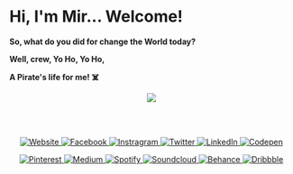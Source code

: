 # Hi, I'm Mir... Welcome!

**So, what do you did for change the World today?**

**Well, crew, Yo Ho, Yo Ho,**

**A Pirate's life for me! ☠️**

<!-- Banner -->
<div align="center">
  <a href="https://web.facebook.com/photo?fbid=812705008862376&set=picfp.100003686546577">
    <img src="https://scontent.fgru11-1.fna.fbcdn.net/v/t1.0-9/13260096_812705008862376_8121178391968017716_n.jpg?_nc_cat=107&ccb=2&_nc_sid=a4a2d7&_nc_eui2=AeGO1shZRs_U1jTXpL9S0s-hBiFclDVpbRoGIVyUNWltGuvpQDbPvZXFenKaZ0CLqadI1hntakiw_j_eAc5wZPns&_nc_ohc=osw1E1ZCq-MAX9qBzti&_nc_ht=scontent.fgru11-1.fna&oh=4f3a23adab28efb847bce0536ebe0101&oe=60431036"/>
  <a>
</div>

<br></br>

<!-- My first badges -->
<p align="center">
  <!-- Website -->
  <a target="_blank" href="https://www.deppbrazil.com">
    <img alt="Website" src="https://img.shields.io/badge/Site-deppbrazil.com-black">
  </a>
  <!-- Facebook -->
  <a target="_blank" href="https://web.facebook.com/eusoumircarvalho/">
    <img alt="Facebook" src="https://img.shields.io/badge/-Facebook-black?style=flat-square&logo=Facebook&logoColor=blue-light">
  </a>
   <!-- Instagram -->
  <a target="_blank" href="https://www.instagram.com/deppbrazil/">
    <img alt="Instragram" src="https://img.shields.io/badge/-Instagram-black?style=flat-square&logo=Instagram&logoColor=brow-orange">
  </a>
  <!-- Twitter -->
  <a target="_blank" href="https://twitter.com/deppbrazil">
    <img alt="Twitter" src="https://img.shields.io/badge/-Twitter-black?style=flat-square&logo=Twitter&logoColor=blue-dark">
  </a>
  <!-- LinkedIn -->
  <a target="_blank" href="https://www.linkedin.com/in/deppbrazil/">
    <img alt="LinkedIn" src="https://img.shields.io/badge/-LinkedIn-black?style=flat-square&logo=Linkedin&logoColor=blue">
  </a>
  <!-- Codepen -->
  <a target="_blank" href="https://codepen.io/deppbrazil">
    <img alt="Codepen" src="https://img.shields.io/badge/-Codepen-black?style=flat-square&logo=Codepen&logoColor=white">
  </a>
</p>

<!-- My second badges -->
<p align="center">
  <!-- Pinterest -->
  <a target="_blank" href="https://br.pinterest.com/deppbrazil/">
    <img alt="Pinterest" src="https://img.shields.io/badge/-Pinterest-black?style=flat-square&logo=Pinterest&logoColor=red">
  </a>
  <!-- Medium -->
  <a target="_blank" href="https://medium.com/@deppbrazil">
    <img alt="Medium" src="https://img.shields.io/badge/-Medium-black?style=flat-square&logo=Medium&logoColor=white">
  </a>
  <!-- Spotify -->
  <a target="_blank" href="https://open.spotify.com/user/223a56evgrwf73mdbejoead7y">
    <img alt="Spotify" src="https://img.shields.io/badge/-Spotify-black?style=flat-square&logo=Spotify&logoColor=green">
  </a>
  <!-- Soundcloud -->
  <a target="_blank" href="https://soundcloud.com/deppbrazil/sets">
    <img alt="Soundcloud" src="https://img.shields.io/badge/-Soundcloud-black?style=flat-square&logo=Soundcloud&logoColor=orange">
  </a>
  <!-- Behance -->
  <a target="_blank" href="https://www.behance.net/deppbrazil">
    <img alt="Behance" src="https://img.shields.io/badge/-Behance-black?style=flat-square&logo=Behance&logoColor=blue">
  </a>
  <!-- Dribbble -->
  <a target="_blank" href="https://dribbble.com/deppbrazil/">
    <img alt="Dribbble" src="https://img.shields.io/badge/-Dribbble-black?style=flat-square&logo=Dribbble&logoColor=pink">
  </a>
</p>


